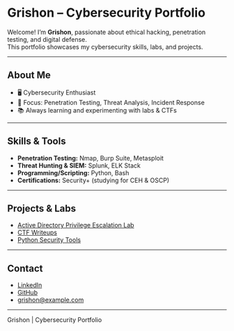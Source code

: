 #  Grishon – Cybersecurity Portfolio

Welcome! I’m **Grishon**, passionate about ethical hacking, penetration testing, and digital defense.  
This portfolio showcases my cybersecurity skills, labs, and projects.  

---

## About Me
- 🖥️ Cybersecurity Enthusiast  
- 🎯 Focus: Penetration Testing, Threat Analysis, Incident Response  
- 📚 Always learning and experimenting with labs & CTFs  

---

##  Skills & Tools
- **Penetration Testing:** Nmap, Burp Suite, Metasploit  
- **Threat Hunting & SIEM:** Splunk, ELK Stack  
- **Programming/Scripting:** Python, Bash  
- **Certifications:** Security+ (studying for CEH & OSCP)  

---

##  Projects & Labs
-  [Active Directory Privilege Escalation Lab](#)  
-  [CTF Writeups](#)  
-  [Python Security Tools](#)  

---

##  Contact
- [LinkedIn](https://linkedin.com/in/yourprofile)  
- [GitHub](https://github.com/grishon)  
-  grishon@example.com  

---

 Grishon | Cybersecurity Portfolio

